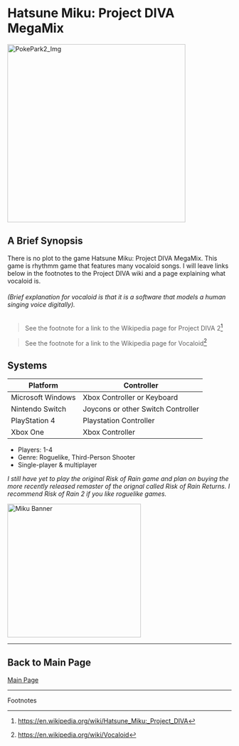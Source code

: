 # Hatsune Miku: Project DIVA MegaMix

<img src="https://assets.nintendo.com/image/upload/c_fill,w_1200/q_auto:best/f_auto/dpr_2.0/ncom/software/switch/70010000024015/0f28e2124121e22e50ad70165e94ee01e12447c2e025629844e01e07fc8f0942" alt="PokePark2_Img" width="400"/>

## A Brief Synopsis

There is no plot to the game Hatsune Miku: Project DIVA MegaMix. This game is rhythmm game that features many vocaloid songs. I will leave links below in the footnotes to the Project DIVA wiki and a page explaining what vocaloid is. 

###### (Brief explanation for vocaloid is that it is a software that models a human singing voice digitally).
>See the footnote for a link to the Wikipedia page for Project DIVA 2[^1]

>See the footnote for a link to the Wikipedia page for Vocaloid[^2]

## Systems

| **Platform**      | **Controller**                      |
|-------------------|-------------------------------------|
| Microsoft Windows | Xbox Controller or Keyboard         |
| Nintendo Switch   | Joycons or other Switch Controller  |
| PlayStation 4     | Playstation Controller              |
| Xbox One          | Xbox Controller                     |


+ Players: 1-4
+ Genre: Roguelike, Third-Person Shooter
+ Single-player & multiplayer

*I still have yet to play the original Risk of Rain game and plan on buying the more recently released remaster of the orignal called Risk of Rain Returns. I recommend Risk of Rain 2 if you like roguelike games.*

<img src="https://miku.sega.com/megamix/img/logo.png" alt="Miku Banner" width="300">



---


## Back to Main Page
[Main Page](README.md)

***
Footnotes

[^1]:https://en.wikipedia.org/wiki/Hatsune_Miku:_Project_DIVA
[^2]:https://en.wikipedia.org/wiki/Vocaloid
